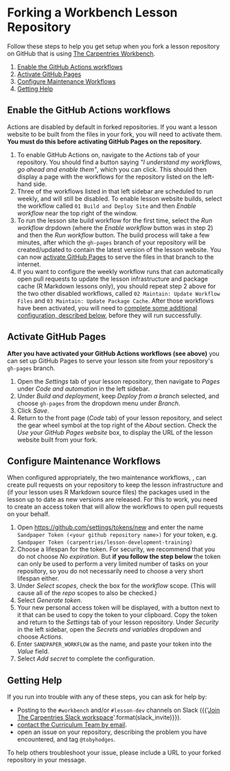 # Forking a Workbench Lesson Repository
Follow these steps to help you get setup when you fork a lesson repository on GitHub that is using [The Carpentries Workbench](https://carpentries.github.io/workbench/).

1. [Enable the GitHub Actions workflows](#enable-the-github-actions-workflows)
1. [Activate GitHub Pages](#activate-github-pages)
1. [Configure Maintenance Workflows](#configure-maintenance-workflows)
1. [Getting Help](#getting-help)

## Enable the GitHub Actions workflows
Actions are disabled by default in forked repositories. 
If you want a lesson website to be built from the files in your fork, you will need to activate them.
**You must do this before activating GitHub Pages on the repository.**

1. To enable GitHub Actions on, navigate to the _Actions_ tab of your repository. 
You should find a button saying _"I understand my workflows, go ahead and enable them"_, which you can click.
This should then display a page with the workflows for the repository listed on the left-hand side.
2. Three of the workflows listed in that left sidebar are scheduled to run weekly, and will still be disabled.
To enable lesson website builds, select the workflow called `01 Build and Deploy Site` and then _Enable workflow_ near the top right of the window.
3. To run the lesson site build workflow for the first time, select the _Run workflow_ drpdown (where the _Enable workflow_ button was in step 2) and then the _Run workflow_ button.
The build process will take a few minutes, after which the `gh-pages` branch of your repository will be created/updated to contain the latest version of the lesson website.
You can now [activate GitHub Pages](#activate-github-pages) to serve the files in that branch to the internet.
4. If you want to configure the weekly workflow runs that can automatically open pull requests to update the lesson infrastructure and package cache (R Markdown lessons only), you should repeat step 2 above for the two other disabled workflows, called `02 Maintain: Update Workflow Files` and `03 Maintain: Update Package Cache`.
After those workflows have been activated, you will need to [complete some additional configuration, described below](#configure-maintenance-workflows), before they will run successfully.


## Activate GitHub Pages
**After you have activated your GitHub Actions workflows (see above)** you can set up GitHub Pages to serve your lesson site from your repository's `gh-pages` branch.

1. Open the _Settings_ tab of your lesson repository, then navigate to _Pages_ under _Code and automation_ in the left sidebar.
2. Under _Build and deployment_, keep _Deploy from a branch_ selected, and choose `gh-pages` from the dropdown menu under _Branch_.
3. Click _Save_.
4. Return to the front page (_Code_ tab) of your lesson repository, and select the gear wheel symbol at the top right of the _About_ section.
Check the _Use your GitHub Pages website_ box, to display the URL of the lesson website built from your fork.


## Configure Maintenance Workflows
When configured appropriately, the two maintenance workflows, , can create pull requests on your repository to keep the lesson infrastructure and (if your lesson uses R Markdown source files) the packages used in the lesson up to date as new versions are released. 
For this to work, you need to create an access token that will allow the workflows to open pull requests on your behalf.

1. Open <https://github.com/settings/tokens/new> and enter the name `Sandpaper Token (<your github repository name>)` for your token, e.g. `Sandpaper Token (carpentries/lesson-development-training)`
1. Choose a lifespan for the token. 
For security, we recommend that you do not choose _No expiration_. But **if you follow the step below** the token can only be used to perform a very limited number of tasks on your repository, so you do not necessarily need to choose a very short lifespan either.
1. Under _Select scopes_, check the box for the _workflow_ scope. (This will cause all of the _repo_ scopes to also be checked.)
1. Select _Generate token_.
1. Your new personal access token will be displayed, with a button next to it that can be used to copy the token to your clipboard. 
Copy the token and return to the _Settings_ tab of your lesson repository.
Under _Security_ in the left sidebar, open the _Secrets and variables_ dropdown and choose _Actions_.
1. Enter `SANDPAPER_WORKFLOW` as the name, and paste your token into the _Value_ field.
1. Select _Add secret_ to complete the configuration.

## Getting Help
If you run into trouble with any of these steps, you can ask for help by:

* Posting to the `#workbench` and/or `#lesson-dev` channels on Slack ({{'[Join The Carpentries Slack workspace]({})'.format(slack_invite)}}).
* [contact the Curriculum Team by email](mailto:curriculum@carpentries.org).
* open an issue on your repository, describing the problem you have encountered, and tag `@tobyhodges`.

To help others troubleshoot your issue, please include a URL to your forked repository in your message.